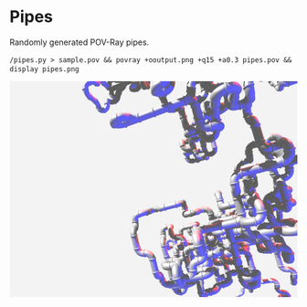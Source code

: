 # Pipes

Randomly generated POV-Ray pipes.

```
/pipes.py > sample.pov && povray +ooutput.png +q15 +a0.3 pipes.pov && display pipes.png
```

![example](https://raw.githubusercontent.com/cawhitworth/pipes/master/sample.png)

